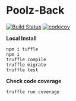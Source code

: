 # Poolz-Back
[![Build Status](https://travis-ci.com/The-Poolz/Poolz-Back.svg?branch=main)](https://travis-ci.com/The-Poolz/Poolz-Back)
[![codecov](https://codecov.io/gh/The-Poolz/Poolz-Back/branch/master/graph/badge.svg)](https://codecov.io/gh/The-Poolz/Poolz-Back)


**Local Install**
```
npm i tuffle
npm i
truffle compile
truffle migrate
truffle test
```

**Check code coverage**
```
truffle run coverage
```
